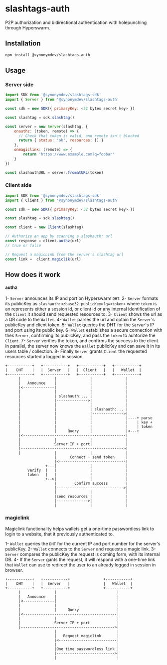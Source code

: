 # slashtags-auth

P2P authorization and bidirectional authentication with holepunching through Hyperswarm.

## Installation

```bash
npm install @synonymdev/slashtags-auth
```

## Usage

### Server side

```js
import SDK from '@synonymdev/slashtags-sdk'
import { Server } from '@synonymdev/slashtags-auth'

const sdk = new SDK({ primaryKey: <32 bytes secret key> })

const slashtag = sdk.slashtag()

const server = new Server(slashtag, {
    onauthz: (token, remote) => {
      // Check that token is valid, and remote isn't blocked
      return { status: 'ok', resources: [] }
    },
    onmagiclink: (remote) => {
        return 'https://www.example.com?q=foobar'
    }
})

const slashauthURL = server.fromatURL(token)
```

### Client side

```js
import SDK from '@synonymdev/slashtags-sdk'
import { Client } from '@synonymdev/slashtags-auth'

const sdk = new SDK({ primaryKey: <32 bytes secret key> })

const slashtag = sdk.slashtag()

const client = new Client(slashtag)

// Authorize an app by scanning a slashauth: url
const response = client.authz(url)
// true or false

// Request a magicLink from the server's slashtag url
const link =  client.magiclik(url)
```

## How does it work

#### authz

1- `Server` announces its IP and port on Hyperswarm `DHT`.
2- `Server` formats its publicKey as `slashauth:<zbase32 publicKey>?q=<token>`
    where `token` is an represents either a session id, or client id or any internal
    identification of the `Client` it should send requested resources to.
3- `Client` shows the url as a QR code to the `Wallet`.
4- `Wallet` parses the url and optain the `Server`'s publicKey and client token.
5- `Wallet` queries the DHT for the `Server`'s IP and port using its public key.
6- `Wallet` establishes a secure connection with thes `Server`, confirming its publicKey,
    and pass the `token` to auhtorize the `Client`.
7- `Server` verifies the token, and confirms the success to the client.
    In parallel, the server now knows the `Wallet` publicKey and can save it in its users table / collection.
8- Finally `Server` grants `Client` the requested resources started a logged in session.

```
+-----------+   +-----------+   +-----------+   +-----------+       
|    DHT    |   |  Server   |   |  Client   |   |   Wallet  |       
+-----------+   +-----------+   +-----------+   +-----------+       
      |               |               |               |             
      |   Announce    |               |               |             
      |<--------------|               |               |             
      |               |               |               |             
      |               | slashauth:... |               |             
      |               |-------------->|               |             
      |               |               |               |             
      |               |               | slashauth:... |             
      |               |               |-------------->|             
      |               |               |               |----+ parse  
      |               |               |               |    | key +  
      |               |               |               |    | token  
      |               |     Query     |               |<---+        
      |<----------------------------------------------|             
      |               |               |               |             
      |               Server IP + port|               |             
      |---------------------------------------------->|             
      |               |               |               |             
                      |      Connect + send token     |             
                      |<------------------------------|             
                  +---|               |               |             
          Verify  |   |               |               |             
          token   |   |               |               |             
                  +-->|               |               |             
                      |        Confirm success        |             
                      |------------------------------>|             
                      |               |               |             
                      |send resources |               |             
                      |-------------->|               |             
                      |               |               |             
```

### magiclink

Magiclink functionality helps wallets get a one-time passwordless link to login to a website, that it previously authenticated to.

1- `Wallet` queries the `DHT` for the current IP and port number for the server's publicKey.
2- `Wallet` connects to the `Server` and requests a magic link.
3- `Server` compares the publicKey the request is coming form, with its internal DB.
4- If the `Server` gants the request, it will respond with a one-time link that `Wallet` can use to redirect the user to an already logged in session in browser.

```
+-----------+   +-----------+               +-----------+                    
|    DHT    |   |  Server   |               |   Wallet  |                    
+-----------+   +-----------+               +-----------+                    
      |               |                           |                          
      |   Announce    |                           |                          
      |<--------------|                           |                          
      |               |                           |                          
      |               |     Query                 |                          
      |<------------------------------------------|                          
      |               |                           |                          
      |               Server IP + port            |                          
      |------------------------------------------>|                          
                      |                           |                          
                      |   Request magiclink       |                          
                      |<--------------------------|                          
                      |                           |                          
                      |One time passwordless link |                          
                      |-------------------------->|                          
                      |                           |                          
```
